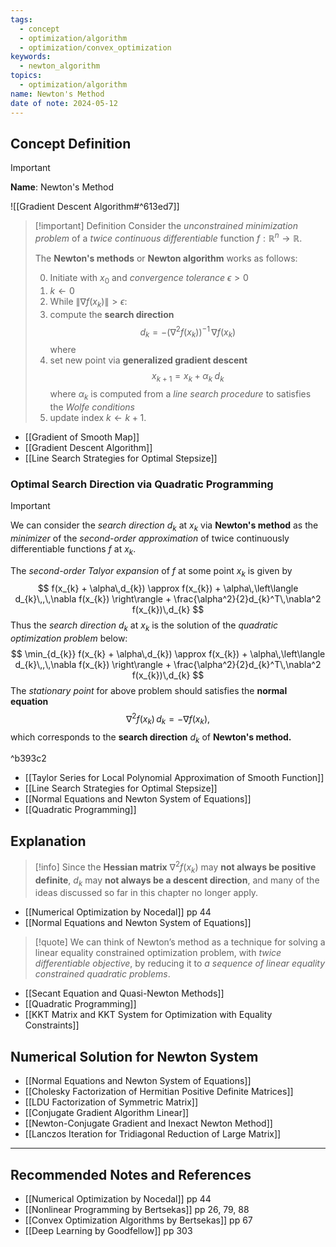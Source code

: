 ```yaml
---
tags:
  - concept
  - optimization/algorithm
  - optimization/convex_optimization
keywords:
  - newton_algorithm
topics:
  - optimization/algorithm
name: Newton's Method
date of note: 2024-05-12
---
```


## Concept Definition

>[!important]
>**Name**: Newton's Method

![[Gradient Descent Algorithm#^613ed7]]

>[!important] Definition
>Consider the *unconstrained  minimization problem* of a *twice continuous differentiable* function $f: \mathbb{R}^{n} \to \mathbb{R}$. 
>
>The **Newton's methods** or **Newton algorithm** works as follows:
>
>0. Initiate with  $x_{0}$ and *convergence tolerance* $\epsilon >0$
>1. $k \leftarrow 0$
>2. While $\lVert \nabla f(x_{k}) \rVert > \epsilon$:
>	1. compute the **search direction** $$d_{k} = - \left( \nabla^2 f(x_{k}) \right)^{-1}\,\nabla f(x_{k})$$ where 
>	2. set new point via **generalized gradient descent** $$x_{k+1} = x_{k} + \alpha_{k}\;d_{k}$$ where $\alpha_{k}$ is computed from a *line search procedure* to satisfies the *Wolfe conditions*
>	3. update index $k \leftarrow k+ 1.$   

- [[Gradient of Smooth Map]]
- [[Gradient Descent Algorithm]]
- [[Line Search Strategies for Optimal Stepsize]]

### Optimal Search Direction via Quadratic Programming

>[!important] 
>We can consider the *search direction* $d_{k}$ at $x_{k}$ via **Newton's method** as the *minimizer* of the *second-order approximation* of  twice continuously differentiable functions $f$ at $x_{k}$.
>
>The *second-order Talyor expansion* of $f$ at some point $x_{k}$ is given by 
>$$
>f(x_{k} + \alpha\,d_{k}) \approx f(x_{k}) + \alpha\,\left\langle  d_{k}\,,\,\nabla f(x_{k}) \right\rangle + \frac{\alpha^2}{2}d_{k}^T\,\nabla^2 f(x_{k})\,d_{k}
>$$
>Thus the *search direction* $d_{k}$ at $x_{k}$ is the solution of the *quadratic optimization problem* below:
>$$
>\min_{d_{k}} f(x_{k} + \alpha\,d_{k}) \approx f(x_{k}) + \alpha\,\left\langle  d_{k}\,,\,\nabla f(x_{k}) \right\rangle + \frac{\alpha^2}{2}d_{k}^T\,\nabla^2 f(x_{k})\,d_{k}
>$$
>The *stationary point* for above problem should satisfies the **normal equation**
>$$
>\nabla^2 f(x_{k})\,d_{k} = -\nabla f(x_{k}),
>$$
>which corresponds to the **search direction** $d_{k}$ of **Newton's method.**

^b393c2

- [[Taylor Series for Local Polynomial Approximation of Smooth Function]]
- [[Line Search Strategies for Optimal Stepsize]]
- [[Normal Equations and Newton System of Equations]]
- [[Quadratic Programming]]

## Explanation

>[!info]
>Since the **Hessian matrix** $\nabla^2 f(x_{k})$ may **not always be positive definite**, $d_{k}$ may **not always be a descent direction**, and many of the ideas discussed so far in this chapter no longer apply.

- [[Numerical Optimization by Nocedal]]  pp 44
- [[Normal Equations and Newton System of Equations]]

>[!quote]
>We can think of Newton’s method as a technique for solving a linear equality constrained optimization problem, with *twice differentiable objective*, by reducing it to *a sequence of linear equality constrained quadratic problems*.

- [[Secant Equation and Quasi-Newton Methods]]
- [[Quadratic Programming]]
- [[KKT Matrix and KKT System for Optimization with Equality Constraints]]


## Numerical Solution for Newton System

- [[Normal Equations and Newton System of Equations]]
- [[Cholesky Factorization of Hermitian Positive Definite Matrices]]
- [[LDU Factorization of Symmetric Matrix]]
- [[Conjugate Gradient Algorithm Linear]]
- [[Newton-Conjugate Gradient and Inexact Newton Method]]
- [[Lanczos Iteration for Tridiagonal Reduction of Large Matrix]]



-----------
##  Recommended Notes and References



- [[Numerical Optimization by Nocedal]]  pp 44
- [[Nonlinear Programming by Bertsekas]] pp 26, 79, 88
- [[Convex Optimization Algorithms by Bertsekas]] pp 67
- [[Deep Learning by Goodfellow]] pp 303